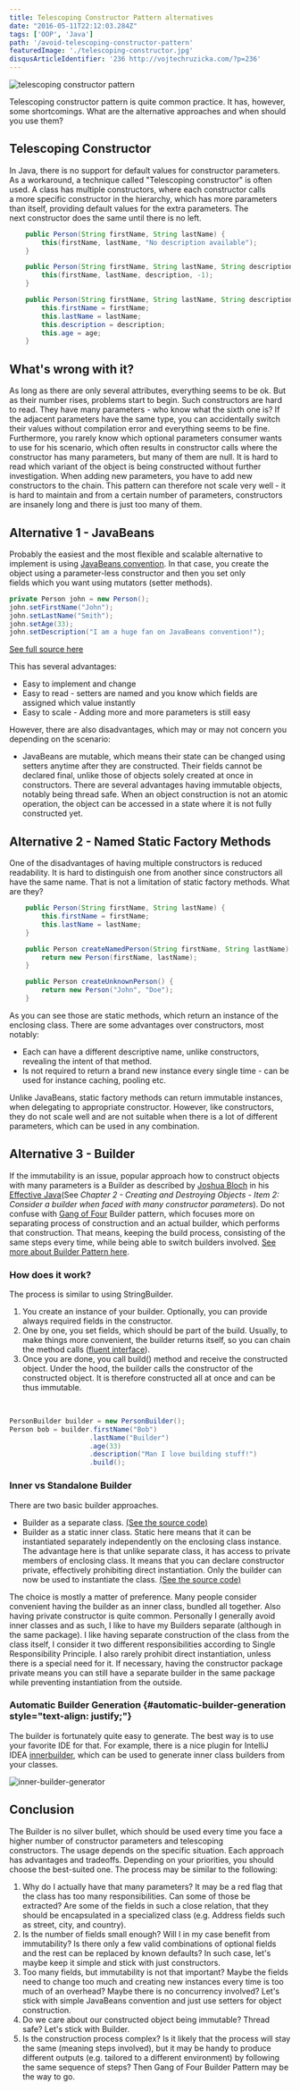 ```yaml
---
title: Telescoping Constructor Pattern alternatives
date: "2016-05-11T22:12:03.284Z"
tags: ['OOP', 'Java']
path: '/avoid-telescoping-constructor-pattern'
featuredImage: './telescoping-constructor.jpg'
disqusArticleIdentifier: '236 http://vojtechruzicka.com/?p=236'
---
```

![telescoping constructor pattern](telescoping-constructor.jpg)

Telescoping constructor pattern is quite common practice. It has, however, some shortcomings. What are the alternative approaches and when should you use them?
<!--more-->

Telescoping Constructor
-----------------------

In Java, there is no support for default values for constructor parameters. As a workaround, a technique called \"Telescoping constructor\" is often used. A class has multiple constructors, where each constructor calls a more specific constructor in the hierarchy, which has more parameters than itself, providing default values for the extra parameters. The next constructor does the same until there is no left.

```java
    public Person(String firstName, String lastName) {
        this(firstName, lastName, "No description available");
    }

    public Person(String firstName, String lastName, String description) {
        this(firstName, lastName, description, -1);
    }

    public Person(String firstName, String lastName, String description, int age) {
        this.firstName = firstName;
        this.lastName = lastName;
        this.description = description;
        this.age = age;
    }
```

What\'s wrong with it?
----------------------

As long as there are only several attributes, everything seems to be ok. But as their number rises, problems start to begin. Such constructors are hard to read. They have many parameters - who know what the sixth one is? If the adjacent parameters have the same type, you can accidentally switch their values without compilation error and everything seems to be fine. Furthermore, you rarely know which optional parameters consumer wants to use for his scenario, which often results in constructor calls where the constructor has many parameters, but many of them are null. It is hard to read which variant of the object is being constructed without further investigation. When adding new parameters, you have to add new constructors to the chain. This pattern can therefore not scale very well - it is hard to maintain and from a certain number of parameters, constructors are insanely long and there is just too many of them.

Alternative 1 - JavaBeans
-------------------------

Probably the easiest and the most flexible and scalable alternative to implement is using [JavaBeans convention](http://www.oracle.com/technetwork/java/javase/documentation/spec-136004.html). In that case, you create the object using a parameter-less constructor and then you set only fields which you want using mutators (setter methods).

```java
private Person john = new Person();
john.setFirstName("John");
john.setLastName("Smith");
john.setAge(33);
john.setDescription("I am a huge fan on JavaBeans convention!");
```

[See full source here](https://gist.github.com/vojtechruz/7491ef6d99569a55cabfe2543cbe4354)

This has several advantages:

-   Easy to implement and change
-   Easy to read - setters are named and you know which fields are assigned which value instantly
-   Easy to scale - Adding more and more parameters is still easy

However, there are also disadvantages, which may or may not concern you depending on the scenario:

-   JavaBeans are mutable, which means their state can be changed using setters anytime after they are constructed. Their fields cannot be declared final, unlike those of objects solely created at once in constructors. There are several advantages having immutable objects, notably being thread safe. When an object construction is not an atomic operation, the object can be accessed in a state where it is not fully constructed yet.

Alternative 2 - Named Static Factory Methods
--------------------------------------------

One of the disadvantages of having multiple constructors is reduced readability. It is hard to distinguish one from another since constructors all have the same name. That is not a limitation of static factory methods. What are they?

```java
    public Person(String firstName, String lastName) {
        this.firstName = firstName;
        this.lastName = lastName;
    }

    public Person createNamedPerson(String firstName, String lastName) {
        return new Person(firstName, lastName);
    }

    public Person createUnknownPerson() {
        return new Person("John", "Doe");
    }
```

As you can see those are static methods, which return an instance of the enclosing class. There are some advantages over constructors, most notably:

-   Each can have a different descriptive name, unlike constructors, revealing the intent of that method.
-   Is not required to return a brand new instance every single time - can be used for instance caching, pooling etc.

Unlike JavaBeans, static factory methods can return immutable instances, when delegating to appropriate constructor. However, like constructors, they do not scale well and are not suitable when there is a lot of different parameters, which can be used in any combination.

Alternative 3 - Builder
-----------------------

If the immutability is an issue, popular approach how to construct objects with many parameters is a Builder as described by [Joshua Bloch](https://twitter.com/joshbloch) in his [Effective Java](http://www.amazon.com/Effective-Java-2nd-Joshua-Bloch/dp/0321356683)(See *Chapter 2 - Creating and Destroying Objects - Item 2: Consider a builder when faced with many constructor parameters*). Do not confuse with [Gang of Four](http://c2.com/cgi/wiki?GangOfFour) Builder pattern, which focuses more on separating process of construction and an actual builder, which performs that construction. That means, keeping the build process, consisting of the same steps every time, while being able to switch builders involved. [See more about Builder Pattern here](http://www.oodesign.com/builder-pattern.html).

### How does it work?

The process is similar to using StringBuilder.

1.  You create an instance of your builder. Optionally, you can provide always required fields in the constructor.
2.  One by one, you set fields, which should be part of the build. Usually, to make things more convenient, the builder returns itself, so you can chain the method calls ([fluent interface](http://martinfowler.com/bliki/FluentInterface.html)).
3.  Once you are done, you call build() method and receive the constructed object. Under the hood, the builder calls the constructor of the constructed object. It is therefore constructed all at once and can be thus immutable.

 

```java
PersonBuilder builder = new PersonBuilder();
Person bob = builder.firstName("Bob")
                    .lastName("Builder")
                    .age(33)
                    .description("Man I love building stuff!")
                    .build();
```

### Inner vs Standalone Builder

There are two basic builder approaches.

-   Builder as a separate class. [(See the source code)](https://gist.github.com/vojtechruz/3162a7e5525d242e50935e93149208a1)
-   Builder as a static inner class. Static here means that it can be instantiated separately independently on the enclosing class instance. The advantage here is that unlike separate class, it has access to private members of enclosing class. It means that you can declare constructor private, effectively prohibiting direct instantiation. Only the builder can now be used to instantiate the class. [(See the source code)](https://gist.github.com/vojtechruz/1ea4f51a016002bbdd0d493b049140dc)

The choice is mostly a matter of preference. Many people consider convenient having the builder as an inner class, bundled all together. Also having private constructor is quite common. Personally I generally avoid inner classes and as such, I like to have my Builders separate (although in the same package). I like having separate construction of the class from the class itself, I consider it two different responsibilities according to Single Responsibility Principle. I also rarely prohibit direct instantiation, unless there is a special need for it. If necessary, having the constructor package private means you can still have a separate builder in the same package while preventing instantiation from the outside.

### Automatic Builder Generation {#automatic-builder-generation style="text-align: justify;"}

The builder is fortunately quite easy to generate. The best way is to use your favorite IDE for that. For example, there is a nice plugin for IntelliJ IDEA [innerbuilder](https://github.com/analytically/innerbuilder), which can be used to generate inner class builders from your classes.

![inner-builder-generator](inner-builder-generator.png)

Conclusion
----------

The Builder is no silver bullet, which should be used every time you face a higher number of constructor parameters and telescoping constructors. The usage depends on the specific situation. Each approach has advantages and tradeoffs. Depending on your priorities, you should choose the best-suited one. The process may be similar to the following:

1.  Why do I actually have that many parameters? It may be a red flag that the class has too many responsibilities. Can some of those be extracted? Are some of the fields in such a close relation, that they should be encapsulated in a specialized class (e.g. Address fields such as street, city, and country).
2.  Is the number of fields small enough? Will I in my case benefit from immutability? Is there only a few valid combinations of optional fields and the rest can be replaced by known defaults? In such case, let\'s maybe keep it simple and stick with just constructors.
3.  Too many fields, but immutability is not that important? Maybe the fields need to change too much and creating new instances every time is too much of an overhead? Maybe there is no concurrency involved? Let\'s stick with simple JavaBeans convention and just use setters for object construction.
4.  Do we care about our constructed object being immutable? Thread safe? Let\'s stick with Builder.
5.  Is the construction process complex? Is it likely that the process will stay the same (meaning steps involved), but it may be handy to produce different outputs (e.g. tailored to a different environment) by following the same sequence of steps? Then Gang of Four Builder Pattern may be the way to go.
